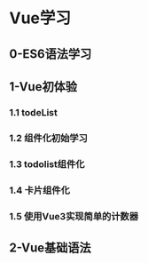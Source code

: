 # Vue学习
## 0-ES6语法学习

## 1-Vue初体验
### 1.1 todeList
### 1.2 组件化初始学习
### 1.3 todolist组件化
### 1.4 卡片组件化
### 1.5 使用Vue3实现简单的计数器

## 2-Vue基础语法
